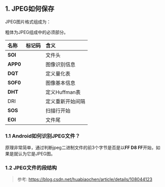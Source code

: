 ## 1. JPEG如何保存

JPEG图片格式组成为：

粗体为JPEG组成中的必须部分。

| 名称       | 标记码 | 含义         |
| :------- | :-- | :--------- |
| **SOI**  |     | 文件头        |
| **APP0** |     | 图像识别信息     |
| **DQT**  |     | 定义量化表      |
| **SOF0** |     | 图像基本信息     |
| **DHT**  |     | 定义Huffman表 |
| DRI      |     | 定义重新开始间隔   |
| **SOS**  |     | 扫描行开始      |
| **EOI**  |     | 文件尾        |

### 1.1 Android如何识别JPEG文件？

原理非常简单，通过判断jpeg二进制文件的前3个字节是否是以**FF D8 FF**开始，如果是就认为它是JPEG图。

### 1.2 JPEG文件的段结构





> 参考: <https://blog.csdn.net/huabiaochen/article/details/108044123>

